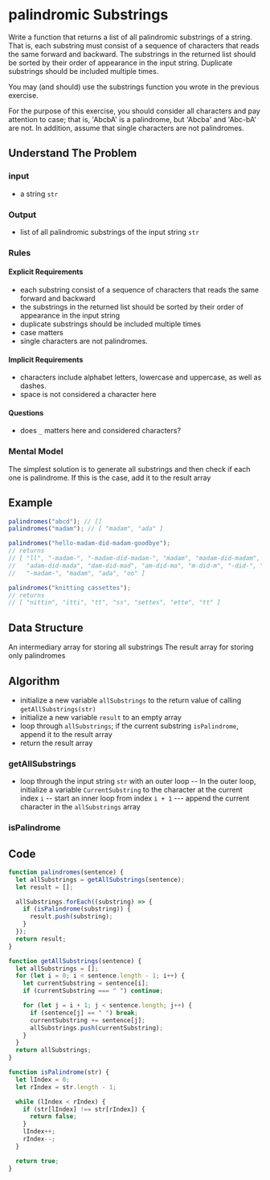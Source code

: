 # palindromic Substrings

Write a function that returns a list of all palindromic substrings of a string. That is, each substring must consist of a sequence of characters that reads the same forward and backward. The substrings in the returned list should be sorted by their order of appearance in the input string. Duplicate substrings should be included multiple times.

You may (and should) use the substrings function you wrote in the previous exercise.

For the purpose of this exercise, you should consider all characters and pay attention to case; that is, 'AbcbA' is a palindrome, but 'Abcba' and 'Abc-bA' are not. In addition, assume that single characters are not palindromes.

## Understand The Problem

### input

- a string `str`

### Output

- list of all palindromic substrings of the input string `str`

### Rules

#### Explicit Requirements

- each substring consist of a sequence of characters that reads the same forward and backward
- the substrings in the returned list should be sorted by their order of appearance in the input string
- duplicate substrings should be included multiple times
- case matters
- single characters are not palindromes.

#### Implicit Requirements

- characters include alphabet letters, lowercase and uppercase, as well as dashes.
- space is not considered a character here

#### Questions

- does `_` matters here and considered characters?

### Mental Model

The simplest solution is to generate all substrings and then check if each one is palindrome. If this is the case, add it to the result array

## Example

```js
palindromes("abcd"); // []
palindromes("madam"); // [ "madam", "ada" ]

palindromes("hello-madam-did-madam-goodbye");
// returns
// [ "ll", "-madam-", "-madam-did-madam-", "madam", "madam-did-madam", "ada",
//   "adam-did-mada", "dam-did-mad", "am-did-ma", "m-did-m", "-did-", "did",
//   "-madam-", "madam", "ada", "oo" ]

palindromes("knitting cassettes");
// returns
// [ "nittin", "itti", "tt", "ss", "settes", "ette", "tt" ]
```

## Data Structure

An intermediary array for storing all substrings
The result array for storing only palindromes

## Algorithm

- initialize a new variable `allSubstrings` to the return value of calling `getAllSubstrings(str)`
- initialize a new variable `result` to an empty array
- loop through `allSubstrings`; if the current substring `isPalindrome`, append it to the result array
- return the result array

### getAllSubstrings

- loop through the input string `str` with an outer loop
  -- In the outer loop, initialize a variable `CurrentSubstring` to the character at the current index `i`
  -- start an inner loop from index `i + 1`
  --- append the current character in the `allSubstrings` array

### isPalindrome

## Code

```js
function palindromes(sentence) {
  let allSubstrings = getAllSubstrings(sentence);
  let result = [];

  allSubstrings.forEach((substring) => {
    if (isPalindrome(substring)) {
      result.push(substring);
    }
  });
  return result;
}

function getAllSubstrings(sentence) {
  let allSubstrings = [];
  for (let i = 0; i < sentence.length - 1; i++) {
    let currentSubstring = sentence[i];
    if (currentSubstring === " ") continue;

    for (let j = i + 1; j < sentence.length; j++) {
      if (sentence[j] == " ") break;
      currentSubstring += sentence[j];
      allSubstrings.push(currentSubstring);
    }
  }
  return allSubstrings;
}

function isPalindrome(str) {
  let lIndex = 0;
  let rIndex = str.length - 1;

  while (lIndex < rIndex) {
    if (str[lIndex] !== str[rIndex]) {
      return false;
    }
    lIndex++;
    rIndex--;
  }

  return true;
}
```
